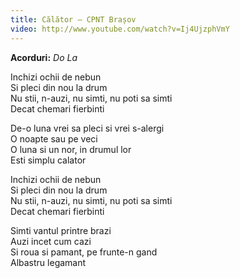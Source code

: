 ```yaml
---
title: Călător – CPNT Brașov
video: http://www.youtube.com/watch?v=Ij4UjzphVmY
---
```


**Acorduri:** *Do La*  

Inchizi ochii de nebun  
Si pleci din nou la drum  
Nu stii, n-auzi, nu simti, nu poti sa simti  
Decat chemari fierbinti  

De-o luna vrei sa pleci si vrei s-alergi  
O noapte sau pe veci  
O luna si un nor, in drumul lor  
Esti simplu calator  

Inchizi ochii de nebun  
Si pleci din nou la drum  
Nu stii, n-auzi, nu simti, nu poti sa simti  
Decat chemari fierbinti  

Simti vantul printre brazi  
Auzi incet cum cazi  
Si roua si pamant, pe frunte-n gand  
Albastru legamant  
